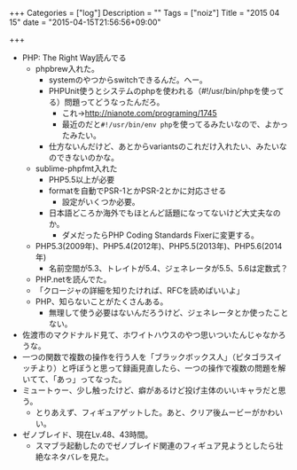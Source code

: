 +++
Categories = ["log"]
Description = ""
Tags = ["noiz"]
Title = "2015 04 15"
date = "2015-04-15T21:56:56+09:00"

+++

* PHP: The Right Way読んでる
	* phpbrew入れた。
		* systemのやつからswitchできるんだ。へー。
		* PHPUnit使うとシステムのphpを使われる（#!/usr/bin/phpを使ってる）問題ってどうなったんだろ。
			* これ→http://nianote.com/programing/1745
			* 最近のだと`#!/usr/bin/env php`を使ってるみたいなので、よかったみたい。
		* 仕方ないんだけど、あとからvariantsのこれだけ入れたい、みたいなのできないのかな。
	* sublime-phpfmt入れた
		* PHP5.5以上が必要
		* formatを自動でPSR-1とかPSR-2とかに対応させる
			* 設定がいくつか必要。
		* 日本語どころか海外でもほとんど話題になってないけど大丈夫なのか。
			* ダメだったらPHP Coding Standards Fixerに変更する。
	* PHP5.3(2009年)、PHP5.4(2012年)、PHP5.5(2013年)、PHP5.6(2014年)
		* 名前空間が5.3、トレイトが5.4、ジェネレータが5.5、5.6は定数式？
	* PHP.netを読んでた。
	* 「クロージャの詳細を知りたければ、RFCを読めばいいよ」
	* PHP、知らないことがたくさんある。
		* 無理して使う必要はないんだろうけど、ジェネレータとか使ったことない。
* 佐渡市のマクドナルド見て、ホワイトハウスのやつ思いついたんじゃなかろうな。
* 一つの関数で複数の操作を行う人を「ブラックボックス人」（ピタゴラスイッチより）と呼ぼうと思って録画見直したら、一つの操作で複数の問題を解いてて、「あっ」ってなった。
* ミュートゥー、少し触ったけど、癖があるけど投げ主体のいいキャラだと思う。
	* とりあえず、フィギュアゲットした。あと、クリア後ムービーがかわいい。
* ゼノブレイド、現在Lv.48、43時間。
	* スマブラ起動したのでゼノブレイド関連のフィギュア見ようとしたら壮絶なネタバレを見た。